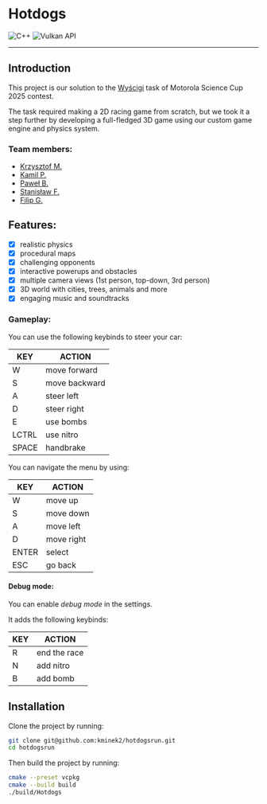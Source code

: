 # Hotdogs

![C++](https://img.shields.io/badge/c++-%2300599C.svg?style=for-the-badge&logo=c%2B%2B&logoColor=white)
![Vulkan API](https://img.shields.io/badge/Vulkan-AC162C.svg?style=for-the-badge&logo=vulkan&logoColor=white&logoSize=auto)

---

## Introduction

This project is our solution to the [Wyścigi](https://science-cup.pl/wp-content/uploads/2025/01/MSC5_2025_Wyscigi.pdf) task of Motorola Science Cup 2025 contest.

The task required making a 2D racing game from scratch, but we took it a step further by developing a full-fledged 3D game using our custom game engine and physics system.

### Team members:

- [Krzysztof M.](https://github.com/kminek2)
- [Kamil P.](https://github.com/kamix-08)
- [Paweł B.](https://github.com/pawello09)
- [Stanisław F.](https://github.com/fistaszek2009)
- [Filip G.](https://github.com/ffenix7)

## Features:

- [x] realistic physics
- [x] procedural maps
- [x] challenging opponents
- [x] interactive powerups and obstacles
- [x] multiple camera views (1st person, top-down, 3rd person)
- [x] 3D world with cities, trees, animals and more
- [x] engaging music and soundtracks

### Gameplay:

You can use the following keybinds to steer your car:

KEY | ACTION
---|---
W | move forward
S | move backward
A | steer left
D | steer right
E | use bombs
LCTRL | use nitro
SPACE | handbrake

You can navigate the menu by using:

KEY | ACTION
---|---
W | move up
S | move down
A | move left
D | move right
ENTER | select
ESC | go back

#### Debug mode:

You can enable _debug mode_ in the settings. 

It adds the following keybinds:

KEY | ACTION
---|---
R | end the race
N | add nitro
B | add bomb

## Installation

Clone the project by running:

```bash
git clone git@github.com:kminek2/hotdogsrun.git
cd hotdogsrun
```

Then build the project by running:

```bash
cmake --preset vcpkg
cmake --build build
./build/Hotdogs
```
